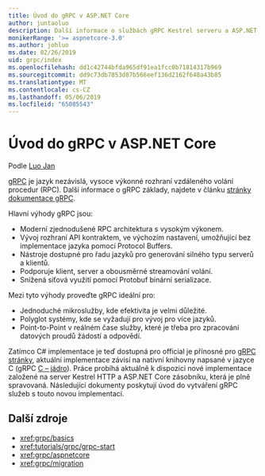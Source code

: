 ```yaml
---
title: Úvod do gRPC v ASP.NET Core
author: juntaoluo
description: Další informace o službách gRPC Kestrel serveru a ASP.NET Core zásobník.
monikerRange: '>= aspnetcore-3.0'
ms.author: johluo
ms.date: 02/26/2019
uid: grpc/index
ms.openlocfilehash: dd1c42744bfda965df91ea1fcc0b71814317b969
ms.sourcegitcommit: dd9c73db7853d87b566eef136d2162f648a43b85
ms.translationtype: MT
ms.contentlocale: cs-CZ
ms.lasthandoff: 05/06/2019
ms.locfileid: "65085543"
---
```

# <a name="introduction-to-grpc-on-aspnet-core"></a>Úvod do gRPC v ASP.NET Core

Podle [Luo Jan](https://github.com/juntaoluo)

[gRPC](https://grpc.io/docs/guides/) je jazyk nezávislá, vysoce výkonné rozhraní vzdáleného volání procedur (RPC). Další informace o gRPC základy, najdete v článku [stránky dokumentace gRPC](https://grpc.io/docs/).

Hlavní výhody gRPC jsou:
* Moderní zjednodušené RPC architektura s vysokým výkonem.
* Vývoj rozhraní API kontraktem, ve výchozím nastavení, umožňující bez implementace jazyka pomocí Protocol Buffers.
* Nástroje dostupné pro řadu jazyků pro generování silného typu serverů a klientů.
* Podporuje klient, server a obousměrné streamování volání.
* Snížená síťová využití pomocí Protobuf binární serializace.

Mezi tyto výhody proveďte gRPC ideální pro:
* Jednoduché mikroslužby, kde efektivita je velmi důležité.
* Polyglot systémy, kde se vyžadují pro vývoj pro více jazyků.
* Point-to-Point v reálném čase služby, které je třeba pro zpracování datových proudů žádostí a odpovědí.

Zatímco C# implementace je teď dostupná pro official je přínosné pro [gRPC stránky](https://grpc.io/docs/quickstart/csharp.html), aktuální implementace závisí na nativní knihovny napsané v jazyce C (gRPC [C – jádro](https://grpc.io/blog/grpc-stacks)). Práce probíhá aktuálně k dispozici nové implementace založené na server Kestrel HTTP a ASP.NET Core zásobníku, která je plně spravovaná. Následující dokumenty poskytují úvod do vytváření gRPC služeb s touto novou implementací.

## <a name="additional-resources"></a>Další zdroje

* <xref:grpc/basics>
* <xref:tutorials/grpc/grpc-start>
* <xref:grpc/aspnetcore>
* <xref:grpc/migration>